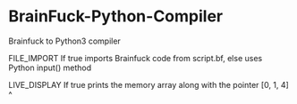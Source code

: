 # BrainFuck-Python-Compiler
Brainfuck to Python3 compiler

FILE_IMPORT
If true imports Brainfuck code from script.bf, else uses Python input() method

LIVE_DISPLAY
If true prints the memory array along with the pointer
[0, 1, 4]
    ^